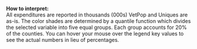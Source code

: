 **How to interpret:**  
All expenditures are reported in thousands (000s) VetPop and Uniques are as-is. The color shades are determined by a quantile function which divides the selected variable into five equal groups. Each group accounts for 20% of the counties. You can hover your mouse over the legend key values to see the actual numbers in lieu of percentages. 



